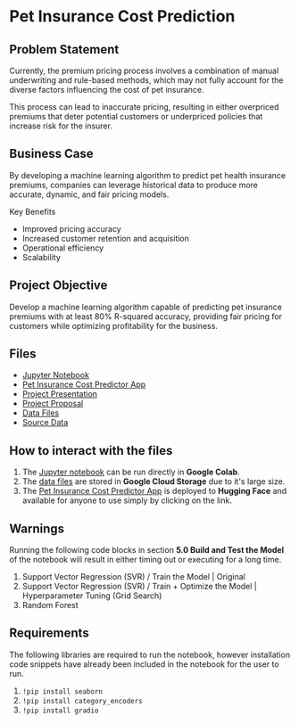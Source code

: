 # Pet Insurance Cost Prediction

## Problem Statement

Currently, the premium pricing process involves a combination of manual underwriting and rule-based methods, which may not fully account for the diverse factors influencing the cost of pet insurance.

This process can lead to inaccurate pricing, resulting in either overpriced premiums that deter potential customers or underpriced policies that increase risk for the insurer.

## Business Case

By developing a machine learning algorithm to predict pet health insurance premiums, companies can leverage historical data to produce more accurate, dynamic, and fair pricing models.

Key Benefits

- Improved pricing accuracy
- Increased customer retention and acquisition
- Operational efficiency
- Scalability

## Project Objective

Develop a machine learning algorithm capable of predicting pet insurance premiums with at least 80% R-squared accuracy, providing fair pricing for customers while optimizing profitability for the business.

## Files

- [Jupyter Notebook](https://colab.research.google.com/drive/1aqbLnUOHnnplVufDrzNPLQGRhr9UwZ5l?usp=sharing)
- [Pet Insurance Cost Predictor App](https://huggingface.co/spaces/bmccourt01/hugsallaround)
- [Project Presentation](https://docs.google.com/presentation/d/1Zf_LM_-rPKBLHBtBNv6AOJinaiS3vrZaKdF9hfGEqG8/edit?usp=sharing)
- [Project Proposal](https://docs.google.com/document/d/1DDW4cQqUVR0G96wklIStyyBn9HxScrRLyK1S8KAkPbw/edit?usp=sharing)
- [Data Files](https://console.cloud.google.com/storage/browser/pet-insurance-data;tab=objects?forceOnBucketsSortingFiltering=true&project=pet-insurance-prediction)
- [Source Data](https://app.snowflake.com/marketplace/listing/GZTSZ2DR6BH/market-data-insightica-free-sample-uk-pet-insurance-quotes-data)

## How to interact with the files

1. The [Jupyter notebook](https://colab.research.google.com/drive/1aqbLnUOHnnplVufDrzNPLQGRhr9UwZ5l?usp=sharing)  can be run directly in **Google Colab**.
2. The [data files](https://console.cloud.google.com/storage/browser/pet-insurance-data;tab=objects?forceOnBucketsSortingFiltering=true&project=pet-insurance-prediction) are stored in **Google Cloud Storage** due to it's large size.
3. The [Pet Insurance Cost Predictor App](https://huggingface.co/spaces/bmccourt01/hugsallaround) is deployed to **Hugging Face** and available for anyone to use simply by clicking on the link.

## Warnings

Running the following code blocks in section **5.0 Build and Test the Model** of the notebook will result in either timing out or executing for a long time.  

1. Support Vector Regression (SVR) / Train the Model | Original
2. Support Vector Regression (SVR) / Train + Optimize the Model | Hyperparameter Tuning (Grid Search)
3. Random Forest

## Requirements

The following libraries are required to run the notebook, however installation code snippets have already been included in the notebook for the user to run.

1. ``!pip install seaborn``
2. ``!pip install category_encoders``
3. ``!pip install gradio``
